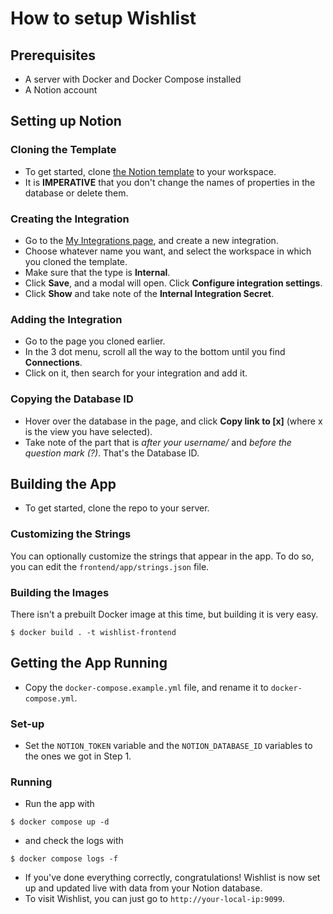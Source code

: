 # How to setup Wishlist
## Prerequisites
- A server with Docker and Docker Compose installed
- A Notion account

## Setting up Notion
### Cloning the Template
- To get started, clone [the Notion template](https://alexciao.notion.site/Wishlist-16b684a97162805a9a77e5a913f5dd3b?pvs=74) to your workspace.
- It is **IMPERATIVE** that you don't change the names of properties in the database or delete them.
### Creating the Integration
- Go to the [My Integrations page](https://www.notion.so/profile/integrations), and create a new integration.
- Choose whatever name you want, and select the workspace in which you cloned the template.
- Make sure that the type is **Internal**.
- Click **Save**, and a modal will open. Click **Configure integration settings**.
- Click **Show** and take note of the **Internal Integration Secret**.
### Adding the Integration
- Go to the page you cloned earlier.
- In the 3 dot menu, scroll all the way to the bottom until you find **Connections**.
- Click on it, then search for your integration and add it.
### Copying the Database ID
- Hover over the database in the page, and click **Copy link to [x]** (where x is the view you have selected).
- Take note of the part that is _after your username/_ and _before the question mark (?)_. That's the Database ID.

## Building the App
- To get started, clone the repo to your server.
### Customizing the Strings
You can optionally customize the strings that appear in the app.
To do so, you can edit the `frontend/app/strings.json` file.
### Building the Images
There isn't a prebuilt Docker image at this time, but building it is very easy.

```
$ docker build . -t wishlist-frontend
```

## Getting the App Running
- Copy the `docker-compose.example.yml` file, and rename it to `docker-compose.yml`.
### Set-up
- Set the `NOTION_TOKEN` variable and the `NOTION_DATABASE_ID` variables to the ones we got in Step 1.
### Running
- Run the app with
```
$ docker compose up -d
```
- and check the logs with
```
$ docker compose logs -f
```
- If you've done everything correctly, congratulations! Wishlist is now set up and updated live with data from your Notion database.
- To visit Wishlist, you can just go to `http://your-local-ip:9099`.

